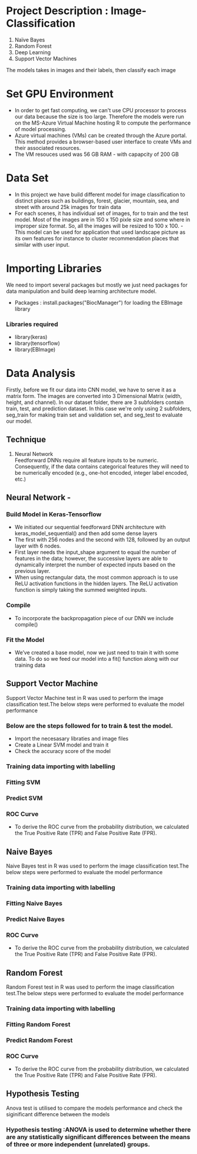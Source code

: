 # Project Description : Image-Classification
1. Naïve Bayes
2. Random Forest
3. Deep Learning
4. Support Vector Machines
	
The models takes in images and their labels, then classify each image


# Set GPU Environment
  - In order to get fast computing, we can't use CPU processor to process our data because the size is too large. 
    Therefore the models were run on the MS-Azure Virtual Machine hosting R to compute the performance of model processing.
  - Azure virtual machines (VMs) can be created through the Azure portal. This method provides a browser-based user interface to create     VMs and their associated resources. 
  - The VM resouces used was 56 GB RAM - with capapcity of 200 GB

# Data Set

- In this project we have build different  model for image classification to distinct places such as buildings, forest, glacier,      mountain, sea, and street with around 25k images for train data
- For each scenes, it has individual set of images, for to train and the test model. Most of the images are in 150 x 150 pixle size and   some where in improper size format. So, all the images will be resized to 100 x 100.
-This model can be used for application that used landscape picture as its own features for instance to cluster recommendation places that similar with user input.

# Importing Libraries
We need to import several packages but mostly we just need packages for data manipulation and build deep learning architecture model.
- Packages : install.packages("BiocManager") for loading the EBImage library

###  Libraries required 
- library(keras)
- library(tensorflow)
- library(EBImage)

# Data Analysis 

Firstly, before we fit our data into CNN model, we have to serve it as a matrix form. The images are converted into 3 Dimensional Matrix (width, height, and channel). In our dataset folder, there are 3 subfolders contain train, test, and prediction dataset. In this case we're only using  2 subfolders, seg_train for making train set and validation set, and seg_test to evaluate our model.

## Technique

1. Neural Network 	
  Feedforward DNNs require all feature inputs to be numeric. Consequently, if the data contains categorical features they will need to     be numerically encoded (e.g., one-hot encoded, integer label encoded, etc.)
  
## Neural Network - 
### Build Model in Keras-Tensorflow
- We initiated our sequential feedforward DNN architecture with keras_model_sequential() and then add some dense layers
- The first with 256 nodes and the second with 128, followed by an output layer with 6 nodes.
- First layer needs the input_shape argument to equal the number of features in the data; however, the successive layers are able to       dynamically interpret the number of expected inputs based on the previous layer.
- When using rectangular data, the most common approach is to use ReLU activation functions in the hidden layers. The ReLU activation     function is simply taking the summed weighted  inputs.
### Compile 
 - To incorporate the backpropagation piece of our DNN we include compile()
### Fit the Model 
 - We’ve created a base model, now we just need to train it with some data. To do so we feed our model into a fit() function along with our training data

## Support Vector Machine 
 Support Vector Machine test in R was used to perform the image classification test.The below steps were performed to evaluate the model performance 
###  Below are the steps followed for to train & test the model.
- Import the necesasary libraties and image files
- Create a Linear SVM model and train it
- Check the accuracy score of the model
### Training data importing with labelling 
### Fitting SVM 
### Predict SVM 
### ROC Curve
- To derive the ROC curve from the probability distribution, we calculated the True Positive Rate (TPR) and False Positive Rate (FPR).

## Naive Bayes 
 Naive Bayes test in R was used to perform the image classification test.The below steps were performed to evaluate the model performance 
### Training data importing with labelling 
### Fitting Naive Bayes 
### Predict Naive Bayes 
### ROC Curve
- To derive the ROC curve from the probability distribution, we calculated the True Positive Rate (TPR) and False Positive Rate (FPR).

## Random Forest 
 Random Forest  test in R was used to perform the image classification test.The below steps were performed to evaluate the model performance 
### Training data importing with labelling 
### Fitting Random Forest  
### Predict Random Forest 
### ROC Curve 
- To derive the ROC curve from the probability distribution, we calculated the True Positive Rate (TPR) and False Positive Rate (FPR).


## Hypothesis Testing 
 Anova test is utilised to compare the models performance and check the siginificant difference between the models
 ### Hypothesis testing :ANOVA is used to determine whether there are any statistically significant differences between the means of three or more independent (unrelated) groups.
 
 

 

